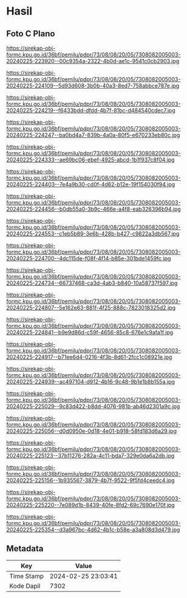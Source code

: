 # Hasil

## Foto C Plano

https://sirekap-obj-formc.kpu.go.id/36bf/pemilu/pdpr/73/08/08/20/05/7308082005003-20240225-223920--00c9354a-2322-4b0d-ae1c-9541c0cb2903.jpg

https://sirekap-obj-formc.kpu.go.id/36bf/pemilu/pdpr/73/08/08/20/05/7308082005003-20240225-224109--5d93d608-3b0b-40a3-8ed7-758abbce787e.jpg

https://sirekap-obj-formc.kpu.go.id/36bf/pemilu/pdpr/73/08/08/20/05/7308082005003-20240225-224219--f6433bdd-dfdd-4b7f-81bc-d484540cdec7.jpg

https://sirekap-obj-formc.kpu.go.id/36bf/pemilu/pdpr/73/08/08/20/05/7308082005003-20240225-224247--ba0bd4a7-839b-4a0a-80f5-e670233eb80c.jpg

https://sirekap-obj-formc.kpu.go.id/36bf/pemilu/pdpr/73/08/08/20/05/7308082005003-20240225-224333--ae69bc06-ebef-4925-abcd-1b1f937c8f04.jpg

https://sirekap-obj-formc.kpu.go.id/36bf/pemilu/pdpr/73/08/08/20/05/7308082005003-20240225-224403--7e4a9b30-cd0f-4d62-b12e-19f154030f94.jpg

https://sirekap-obj-formc.kpu.go.id/36bf/pemilu/pdpr/73/08/08/20/05/7308082005003-20240225-224456--b0db55a0-3b9c-466e-a4f8-eab326396b94.jpg

https://sirekap-obj-formc.kpu.go.id/36bf/pemilu/pdpr/73/08/08/20/05/7308082005003-20240225-224553--c1eb5b89-3e6b-428b-b427-c9822a3db567.jpg

https://sirekap-obj-formc.kpu.go.id/36bf/pemilu/pdpr/73/08/08/20/05/7308082005003-20240225-224700--4dc115de-f08f-4f14-b85e-301bde1459fc.jpg

https://sirekap-obj-formc.kpu.go.id/36bf/pemilu/pdpr/73/08/08/20/05/7308082005003-20240225-224734--66737468-ca3d-4ab3-b840-10a58737f597.jpg

https://sirekap-obj-formc.kpu.go.id/36bf/pemilu/pdpr/73/08/08/20/05/7308082005003-20240225-224807--5e162e63-881f-4f25-888c-7823018325d2.jpg

https://sirekap-obj-formc.kpu.go.id/36bf/pemilu/pdpr/73/08/08/20/05/7308082005003-20240225-224841--b9e9d86d-c59f-4656-85c8-676e1c9afa1f.jpg

https://sirekap-obj-formc.kpu.go.id/36bf/pemilu/pdpr/73/08/08/20/05/7308082005003-20240225-224917--b71ee6d4-0216-4f3b-8d61-2fcc1c08921e.jpg

https://sirekap-obj-formc.kpu.go.id/36bf/pemilu/pdpr/73/08/08/20/05/7308082005003-20240225-224939--ac497104-d912-4b16-9c48-9b1e1b8b155a.jpg

https://sirekap-obj-formc.kpu.go.id/36bf/pemilu/pdpr/73/08/08/20/05/7308082005003-20240225-225029--9c83d422-b8dd-4076-981b-ab46d2301a9c.jpg

https://sirekap-obj-formc.kpu.go.id/36bf/pemilu/pdpr/73/08/08/20/05/7308082005003-20240225-225056--d0d0950e-0d18-4e01-b918-58fd183d6a29.jpg

https://sirekap-obj-formc.kpu.go.id/36bf/pemilu/pdpr/73/08/08/20/05/7308082005003-20240225-225123--37b11276-282a-4c11-bda7-329e0da6a2db.jpg

https://sirekap-obj-formc.kpu.go.id/36bf/pemilu/pdpr/73/08/08/20/05/7308082005003-20240225-225156--1b935567-3879-4b7f-9522-9f5fd4ceedc4.jpg

https://sirekap-obj-formc.kpu.go.id/36bf/pemilu/pdpr/73/08/08/20/05/7308082005003-20240225-225220--7e089d1b-8439-40fe-8fd2-69c7690e170f.jpg

https://sirekap-obj-formc.kpu.go.id/36bf/pemilu/pdpr/73/08/08/20/05/7308082005003-20240225-225354--d3a967bc-4d62-4b1c-b58e-a3a808d3d479.jpg


## Metadata

| Key        | Value               |
| ---------- | ------------------- |
| Time Stamp | 2024-02-25 23:03:41 |
| Kode Dapil | 7302                |



